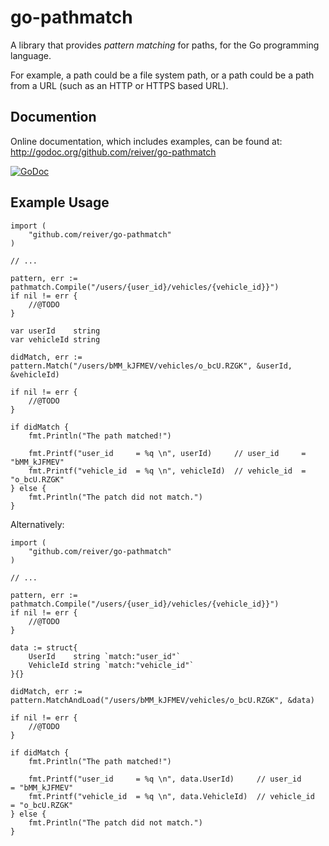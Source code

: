 # go-pathmatch

A library that provides *pattern matching* for paths, for the Go programming language.

For example, a path could be a file system path, or a path could be a path from a URL (such as an HTTP or HTTPS based URL).


## Documention

Online documentation, which includes examples, can be found at: http://godoc.org/github.com/reiver/go-pathmatch

[![GoDoc](https://godoc.org/github.com/reiver/go-pathmatch?status.svg)](https://godoc.org/github.com/reiver/go-pathmatch)


## Example Usage
```
import (
	"github.com/reiver/go-pathmatch"
)

// ...

pattern, err := pathmatch.Compile("/users/{user_id}/vehicles/{vehicle_id}}")
if nil != err {
    //@TODO
}

var userId    string
var vehicleId string

didMatch, err := pattern.Match("/users/bMM_kJFMEV/vehicles/o_bcU.RZGK", &userId, &vehicleId)

if nil != err {
    //@TODO
}

if didMatch {
    fmt.Println("The path matched!")

    fmt.Printf("user_id     = %q \n", userId)     // user_id     = "bMM_kJFMEV"
    fmt.Printf("vehicle_id  = %q \n", vehicleId)  // vehicle_id  = "o_bcU.RZGK"
} else {
    fmt.Println("The patch did not match.")
}
```

Alternatively:
```
import (
	"github.com/reiver/go-pathmatch"
)

// ...

pattern, err := pathmatch.Compile("/users/{user_id}/vehicles/{vehicle_id}}")
if nil != err {
    //@TODO
}

data := struct{
	UserId    string `match:"user_id"`
	VehicleId string `match:"vehicle_id"`
}{}

didMatch, err := pattern.MatchAndLoad("/users/bMM_kJFMEV/vehicles/o_bcU.RZGK", &data)

if nil != err {
    //@TODO
}

if didMatch {
    fmt.Println("The path matched!")

    fmt.Printf("user_id     = %q \n", data.UserId)     // user_id     = "bMM_kJFMEV"
    fmt.Printf("vehicle_id  = %q \n", data.VehicleId)  // vehicle_id  = "o_bcU.RZGK"
} else {
    fmt.Println("The patch did not match.")
}
```
